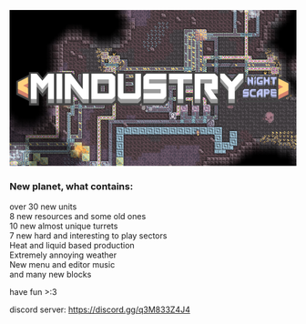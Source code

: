 ![icon](https://github.com/SaigoN0Nozomi/nightscape/blob/d90bf33c63563bf373e726b19b266135f8a1b4ef/assets/title.png)
### New planet, what contains:
over 30 new units \
8 new resources and some old ones \
10 new almost unique turrets \
7 new hard and interesting to play sectors \
Heat and liquid based production \
Extremely annoying weather \
New menu and editor music \
and many new blocks

have fun >:3

discord server: https://discord.gg/q3M833Z4J4